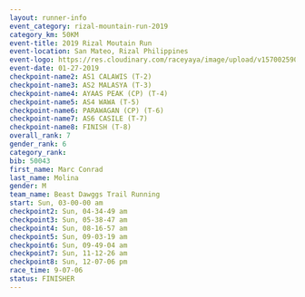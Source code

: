 ```yaml
---
layout: runner-info 
event_category: rizal-mountain-run-2019 
category_km: 50KM 
event-title: 2019 Rizal Moutain Run 
event-location: San Mateo, Rizal Philippines 
event-logo: https://res.cloudinary.com/raceyaya/image/upload/v1570025909/logo/rizal-mountain_gkfete.jpg 
event-date: 01-27-2019 
checkpoint-name2: AS1 CALAWIS (T-2) 
checkpoint-name3: AS2 MALASYA (T-3) 
checkpoint-name4: AYAAS PEAK (CP) (T-4) 
checkpoint-name5: AS4 WAWA (T-5) 
checkpoint-name6: PARAWAGAN (CP) (T-6) 
checkpoint-name7: AS6 CASILE (T-7) 
checkpoint-name8: FINISH (T-8) 
overall_rank: 7
gender_rank: 6
category_rank: 
bib: 50043
first_name: Marc Conrad
last_name: Molina
gender: M
team_name: Beast Dawggs Trail Running
start: Sun, 03-00-00 am
checkpoint2: Sun, 04-34-49 am
checkpoint3: Sun, 05-38-47 am
checkpoint4: Sun, 08-16-57 am
checkpoint5: Sun, 09-03-19 am
checkpoint6: Sun, 09-49-04 am
checkpoint7: Sun, 11-12-26 am
checkpoint8: Sun, 12-07-06 pm
race_time: 9-07-06
status: FINISHER
---
```

